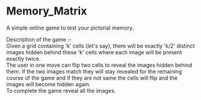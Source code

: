 # Memory_Matrix

A simple online game to test your pictorial memory.

Description of the game :- 
<br>
Given a grid containing  'k' cells (let's say), there will be exactly 'k/2' distinct images hidden behind these 'k' cells where each image will be present exactly twice.
<br>
The user in one move can flip two cells to reveal the images hidden behind them. If the two images match they will stay revealed for the remaining course of the game and if they are not same the cells will flip and the images will become hidden again.
<br>
To complete the game reveal all the images.


